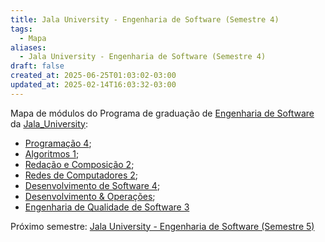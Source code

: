 ```yaml
---
title: Jala University - Engenharia de Software (Semestre 4)
tags:
  - Mapa
aliases:
  - Jala University - Engenharia de Software (Semestre 4)
draft: false
created_at: 2025-06-25T01:03:02-03:00
updated_at: 2025-02-14T16:03:32-03:00
---
```

Mapa de módulos do Programa de graduação de [Engenharia de Software](../../../05/07/entrada/Jala_University-Engenharia_de_Software.md) da [Jala_University](../notas/2025/05/07/entrada/Jala_University.md):

- [Programação 4](../notas/2025/06/26/entrada/Jala_University-Programacao_4.md);
- [Algoritmos 1](../notas/2025/06/27/entrada/Jala_University-Algoritmos_1.md);
- [Redação e Composição 2](../notas/2025/06/27/entrada/Jala_University-Redacao_e_Composicao_2.md);
- [Redes de Computadores 2](../notas/2025/06/27/entrada/Jala_University-Redes_de_Computadores_2.md);
- [Desenvolvimento de Software 4](../notas/2025/06/27/entrada/Jala_University-Desenvolvimento_de_Software_4.md);
- [Desenvolvimento & Operações](../notas/2025/06/27/entrada/Jala_University-Desenvolvimento_&_Operacoes.md);
- [Engenharia de Qualidade de Software 3](../notas/2025/06/27/entrada/Jala_University-Engenharia_de_Qualidade_de_Software_3.md)

Próximo semestre: [Jala University - Engenharia de Software (Semestre 5)](Jala_University-Engenharia_de_Software-Semestre_5.md)